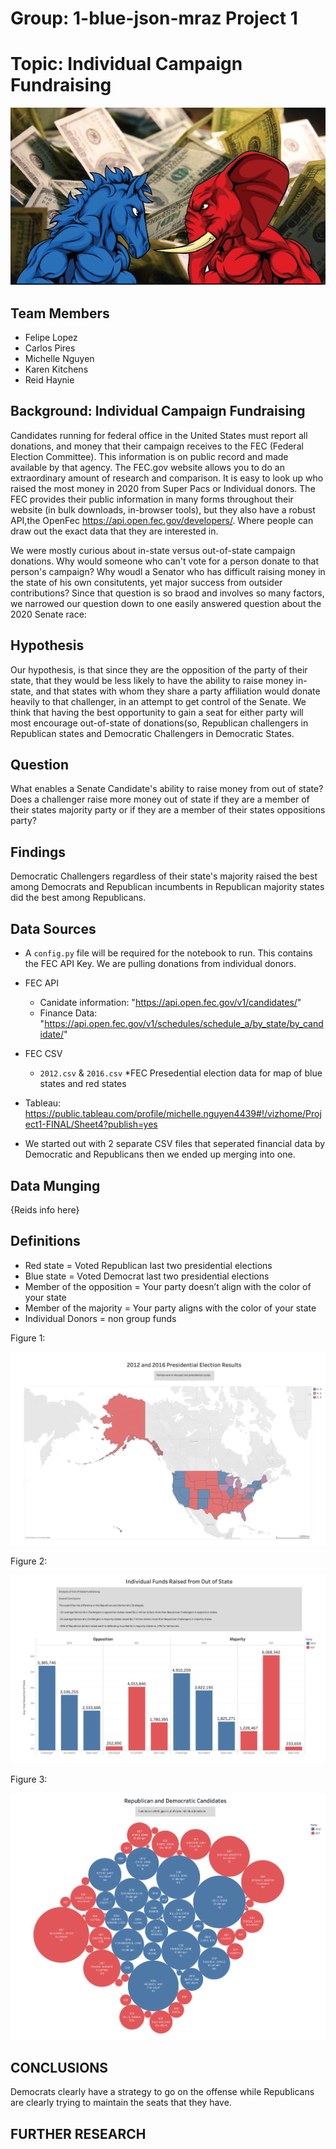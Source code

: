 # Group: 1-blue-json-mraz Project 1

# Topic: Individual Campaign Fundraising

![dem_rep](Images/dem_rep.png)


## Team Members
* Felipe Lopez 
* Carlos Pires 
* Michelle Nguyen 
* Karen Kitchens 
* Reid Haynie  

## Background: Individual Campaign Fundraising

Candidates running for federal office in the United States must report all donations, and money that their campaign receives to the FEC (Federal Election Committee). This information is on public record and made available by that agency. The FEC.gov website allows you to do an extraordinary amount of research and comparison. It is easy to look up who raised the most money in 2020 from Super Pacs or Individual donors. The FEC provides their public information in many forms throughout their website (in bulk downloads, in-browser tools), but they also have a robust API,the OpenFec https://api.open.fec.gov/developers/. Where people can draw out the exact data that they are interested in. 

We were mostly curious about in-state versus out-of-state campaign donations. Why would someone who can't vote for a person donate to that person's campaign? Why woudl a Senator who has difficult raising money in the state of his own consitutents, yet major success from outsider contributions? Since that question is so braod and involves so many factors, we narrowed our question down to one easily answered question about the 2020 Senate race:

## Hypothesis

Our hypothesis, is that since they are the opposition of the party of their state, that they would be less likely to have the ability to raise money in-state, and that states with whom they share a party affiliation would donate heavily to that challenger, in an attempt to get control of the Senate.
We think that having the best opportunity to gain a seat for either party will most encourage out-of-state of donations(so, Republican challengers in Republican states and Democratic Challengers in Democratic States.

## Question 

What enables a Senate Candidate's ability to raise money from out of state?
Does a challenger raise more money out of state if they are a member of their states majority party or if they are a member of their states oppositions party? 

## Findings

Democratic Challengers regardless of their state's majority raised the best among Democrats and Republican incumbents in Republican majority states did the best among Republicans.

## Data Sources

* A `config.py` file will be required for the notebook to run. This contains the FEC API Key. We are pulling donations from individual donors.
* FEC API 
    * Canidate information: "https://api.open.fec.gov/v1/candidates/"
    * Finance Data: "https://api.open.fec.gov/v1/schedules/schedule_a/by_state/by_candidate/"
* FEC CSV 
    * `2012.csv` & `2016.csv`
    *FEC Presedential election data for map of blue states and red states 
    
* Tableau:  https://public.tableau.com/profile/michelle.nguyen4439#!/vizhome/Project1-FINAL/Sheet4?publish=yes

* We started out with 2 separate CSV files that seperated financial data by Democratic and Republicans then we ended up merging into one.

## Data Munging

{Reids info here}

## Definitions

* Red state = Voted Republican last two presidential elections
* Blue state = Voted Democrat last two presidential elections
* Member of the opposition = Your party doesn’t align with the color of your state 
* Member of the majority = Your party aligns with the color of your state
* Individual Donors = non group funds

Figure 1:

![fig1](Images/Fig1.png)

Figure 2:

![fig2](Images/Fig2.png)

Figure 3:

![fig3](Images/Fig3.png)

## CONCLUSIONS

Democrats clearly have a strategy to go on the offense while Republicans are clearly trying to maintain the seats that they have.

## FURTHER RESEARCH

